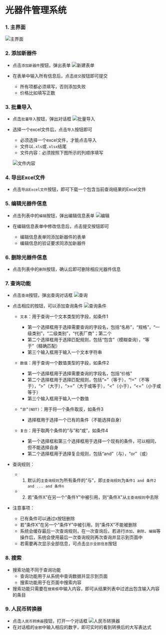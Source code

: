 # 光器件管理系统

### 1. 主界面

![主界面](od/src/main/resources/static/img/01_index.png)

### 2. 添加新器件

  - 点击```添加新器件```按钮，弹出表单
  ![新建表单](od/src/main/resources/static/img/02_add.png)

  - 在表单中输入所有信息后，点击```提交```按钮即可提交
    + 所有项都必须填写，否则添加失败
    + 价格比如填写正数

### 3. 批量导入

  - 点击```批量导入```按钮，弹出对话框
  ![批量导入](od/src/main/resources/static/img/03_batch.png)

  - 选择一个excel文件后，点击```导入```按钮即可
    + 必须选择一个excel文件，才能点击导入
    + 文件以```.xls```或```.xlsx```结尾
    + 文件内容：必须按照下图所示的列顺序填写

    ![文件内容](od/src/main/resources/static/img/04_excel.png)

### 4. 导出Excel文件

  - 点击```导出Excel文件```按钮，即可下载一个包含当前查询结果的Excel文件

### 5. 编辑光器件信息

  - 点击列表中的```编辑```按钮，弹出编辑信息表单
  ![编辑](od/src/main/resources/static/img/05_edit.png)

  - 在编辑信息表单中修改信息后，点击提交按钮即可
    + 编辑信息表单同添加新器件的表单
    + 编辑信息的验证要求同添加新器件

### 6. 删除光器件信息

  - 点击列表中的```删除```按钮，确认后即可删除相应光器件信息

### 7. 查询功能

  - 点击```查询```按钮，弹出查询对话框
  ![查询](od/src/main/resources/static/img/06_query_init.png)

  - 点击相应的按钮，可以添加查询条件
  ![查询条件](od/src/main/resources/static/img/07_query_condition.png)

    + ```文本```：用于查询一个文本类型的字段，如条件1
      * 第一个选择框用于选择需要查询的字段名，包括“名称”，“规格”，“一级类别”，“二级类别”，“代表厂商”；第二个
      * 第二个选择框用于选择匹配规则，包括“包含”（模糊查询），“等于”（精确匹配）
      * 第三个输入框用于输入一个文本字符串

    + ```数值```：用于查询一个数值类型的字段，如条件2
      * 第一个选择框用于选择需要查询的字段名，包括“价格”
      * 第二个选择框用于选择匹配规则，包括“=”（等于），“!=”（不等于），“>”（大于），“>=”（大于或等于），“<”（小于），“<=”（小于或等于）
      * 第三个输入框用于输入一个数值

    + ```“非”(NOT)```：用于将一个条件取反，如条件3
      * 选择框用于选择一个已有的条件（不能选择自身）

    + ```复合```：用于取两个条件的“与”和“或”，如条件4
      * 第一个选择框和第三个选择框用于选择一个现有的条件，可以相同，但不能选择自身
      * 第二个选择框用于选择复合规则，包括“and”（与），“or”（或）

  - 查询规则：
    + 1) 默认的```主查询规则```为所有条件的“与”，即```主查询规则```为```条件1 and 条件2 and ... and 条件n```
    + 2) 若“条件X”在另一个“条件Y”中被引用，则“条件X”从```主查询规则```中去除

  - 注意事项：
    + 已有条件可以通过```X```按钮删除
    + 若“条件X”在另一个“条件Y”中被引用，则“条件X”不能被删除
    + 系统会缓存最后一次查询规则，在一次查询后，若进行```添加```、```删除```、```编辑```等操作后，系统会使用最后一次查询规则再次查询并显示到页面中
    + 若需要再次显示全部信息，可点击```显示全部信息```按钮

### 8. 搜索

  - 搜索功能不同于查询功能
    + 查询功能用于从系统中查询数据并显示到页面
    + 搜索功能用于在页面中搜索内容
  - 搜索功能只需要在```搜索框```中输入内容，即可从结果列表中过滤出包含输入内容的条目

### 9. 人民币转换器

  - 点击```人民币转换器```按钮，打开一个对话框
  ![人民币转换器](od/src/main/resources/static/img/img/08_rmb.png)
  - 在对话框的```金额```中输入相应的数字，即可实时的看到转换后的大写表达式

